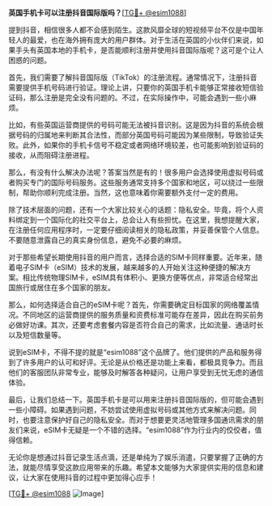 **英国手机卡可以注册抖音国际版吗？**[[TG💪+ @esim1088](https://t.me/s/esim1088)]

提到抖音，相信很多人都不会感到陌生。这款风靡全球的短视频平台不仅是中国年轻人的最爱，也在海外拥有庞大的用户群体。对于生活在英国的小伙伴们来说，如果手头有英国本地的手机卡，是否能顺利注册并使用抖音国际版呢？这可是个让人困惑的问题。

首先，我们需要了解抖音国际版（TikTok）的注册流程。通常情况下，注册抖音需要提供手机号码进行验证。理论上讲，只要你的英国手机卡能够正常接收短信验证码，那么注册是完全没有问题的。不过，在实际操作中，可能会遇到一些小麻烦。

比如，有些英国运营商提供的号码可能无法被抖音识别。这是因为抖音的系统会根据号码的归属地来判断其合法性，而部分英国号码可能因为某些限制，导致验证失败。此外，如果你的手机卡信号不稳定或者网络环境较差，也可能影响到验证码的接收，从而阻碍注册进程。

那么，有没有什么解决办法呢？答案当然是有的！很多用户会选择使用虚拟号码或者购买专门的国际号码服务。这些服务通常支持多个国家和地区，可以绕过一些限制，帮助你顺利完成注册。当然，这也意味着你需要额外支付一定的费用。

除了技术层面的问题，还有一个大家比较关心的话题：隐私安全。毕竟，将个人资料绑定到一个国际化的社交平台上，总会让人有些担忧。在这里，我想提醒大家，在注册任何应用程序时，一定要仔细阅读相关的隐私政策，并妥善保管个人信息。不要随意泄露自己的真实身份信息，避免不必要的麻烦。

对于那些希望长期使用抖音的用户而言，选择合适的SIM卡同样重要。近年来，随着电子SIM卡（eSIM）技术的发展，越来越多的人开始关注这种便捷的解决方案。相比传统物理SIM卡，eSIM具有体积小、更换方便等优点，非常适合经常出国旅行或居住在多个国家的朋友。

那么，如何选择适合自己的eSIM卡呢？首先，你需要确定目标国家的网络覆盖情况。不同地区的运营商提供的服务质量和资费标准可能存在差异，因此在购买前务必做好功课。其次，还要考虑套餐内容是否符合自己的需求，比如流量、通话时长以及短信数量等。

说到eSIM卡，不得不提的就是“esim1088”这个品牌了。他们提供的产品和服务得到了许多用户的认可和好评。无论是从价格还是功能上来看，都极具竞争力。而且他们的客服团队非常专业，能够及时解答各种疑问，让用户享受到无忧无虑的通信体验。

最后，让我们总结一下。英国手机卡是可以用来注册抖音国际版的，但可能会遇到一些小障碍。如果遇到问题，不妨尝试使用虚拟号码或其他方式来解决问题。同时，也要注意保护好自己的隐私安全。而对于想要更灵活地管理多国通讯需求的朋友们来说，eSIM卡无疑是一个不错的选择。“esim1088”作为行业内的佼佼者，值得信赖。

无论你是想通过抖音记录生活点滴，还是单纯为了娱乐消遣，只要掌握了正确的方法，就能尽情享受这款应用带来的乐趣。希望本文能够为大家提供实用的信息和建议，让大家在使用抖音的过程中更加得心应手！

[[TG💪+ @esim1088](https://t.me/s/esim1088) ![Image](https://i.postimg.cc/4NQfJmqS/Snipaste-2025-05-13-00-14-12.png)]